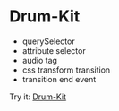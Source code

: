 # Drum-Kit

* querySelector
* attribute selector
* audio tag
* css transform transition
* transition end event

Try it:
[Drum-Kit](https://SufficientPerfectCommercialsoftware--yukirang.repl.co)
